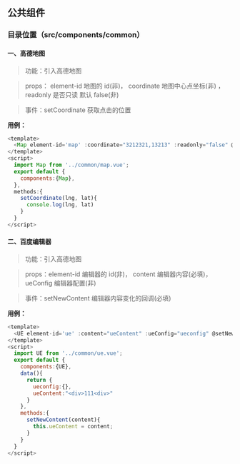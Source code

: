 ## 公共组件

### 目录位置（src/components/common）

#### 一、高德地图

> 功能：引入高德地图

> props： element-id 地图的 id(非)， coordinate 地图中心点坐标(非) ，readonly 是否只读 默认 false(非)

> 事件：setCoordinate 获取点击的位置

**用例：**

```javascript
<template>
  <Map element-id='map' :coordinate="3212321,13213" :readonly="false" @setCoordinate="setCoordinate"/>
</template>
<script>
  import Map from '../common/map.vue';
  export default {
    components:{Map},
  },
  methods:{
    setCoordinate(lng, lat){
      console.log(lng, lat)
    }
  }
</script>
```

#### 二、百度编辑器

> 功能：引入高德地图

> props：element-id 编辑器的 id(非)， content 编辑器内容(必填)， ueConfig 编辑器配置(非)

> 事件：setNewContent 编辑器内容变化的回调(必填)

**用例：**

```javascript
<template>
  <UE element-id='ue' :content="ueContent" :ueConfig="ueconfig" @setNewContent="setNewContent" />
</template>
<script>
  import UE from '../common/ue.vue';
  export default {
    components:{UE},
    data(){
      return {
        ueconfig:{},
        ueContent:"<div>111<div>"
      }
    },
    methods:{
      setNewContent(content){
        this.ueContent = content;
      }
    }
  }
</script>
```
